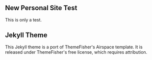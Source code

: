 ## New Personal Site Test
This is only a test.

## Jekyll Theme
This Jekyll theme is a port of ThemeFisher's Airspace template. It is released under ThemeFisher's free license, which requires attribution. 